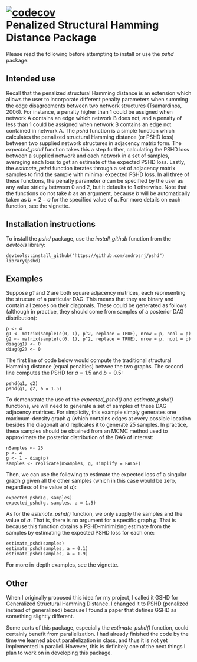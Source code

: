 [![codecov](https://codecov.io/gh/androsrj/pshd/branch/master/graph/badge.svg?token=MJWWLB4PU4)](https://codecov.io/gh/androsrj/pshd) \
Penalized Structural Hamming Distance Package
==========================

Please read the following before attempting to install or use the *pshd* package:

## Intended use

Recall that the penalized structural Hamming distance is an extension which allows the user to incorporate different penalty parameters when summing the edge disagreements between two network structures (Tsamardinos, 2006). For instance, a penalty higher than 1 could be assigned when network A contains an edge which network B does not, and a penalty of less than 1 could be assigned when network B contains an edge not contained in network A. The *pshd* function is a simple function which calculates the penalized structural Hamming distance (or PSHD loss) between two supplied network structures in adjacency matrix form. The *expected_pshd* function takes this a step further, calculating the PSHD loss between a supplied network and each network in a set of samples, averaging each loss to get an estimate of the expected PSHD loss. Lastly, the *estimate_pshd* function iterates through a set of adjacency matrix samples to find the sample with minimal expected PSHD loss. In all three of these functions, the penalty parameter $a$ can be specified by the user as any value strictly between 0 and 2, but it defaults to 1 otherwise. Note that the functions do not take $b$ as an argument, because $b$ will be automatically taken as $b=2-a$ for the specified value of $a$. For more details on each function, see the vignette.

## Installation instructions

To install the *pshd* package, use the *install_github* function from the *devtools* library:

``` install
devtools::install_github("https://github.com/androsrj/pshd")
library(pshd)
```

## Examples

Suppose *g1* and *2* are both square adjacency matrices, each representing the strucure of a particular DAG. This means that they are binary and contain all zeroes on their diagonals. These could be generated as follows (although in practice, they should come from samples of a posterior DAG distribution):

```{r}
p <- 4
g1 <- matrix(sample(c(0, 1), p^2, replace = TRUE), nrow = p, ncol = p)
g2 <- matrix(sample(c(0, 1), p^2, replace = TRUE), nrow = p, ncol = p)
diag(g1) <- 0
diag(g2) <- 0
```

The first line of code below would compute the traditional structural Hamming distance (equal penalties) betwee the two graphs. The second line computes the PSHD for $a=1.5$ and $b=0.5$:
```{r}
pshd(g1, g2)
pshd(g1, g2, a = 1.5)
```

To demonstrate the use of the *expected_pshd()* and *estimate_pshd()* functions, we will need to generate a set of samples of these DAG adjacency matrices. For simplicity, this example simply generates one maximum-density graph *g* (which contains edges at every possible location besides the diagonal) and replicates it to generate 25 samples. In practice, these samples should be obtained from an MCMC method used to approximate the posterior distribution of the DAG of interest:
```{r}
nSamples <- 25
p <- 4
g <- 1 - diag(p)
samples <- replicate(nSamples, g, simplify = FALSE)
```

Then, we can use the following to estimate the expected loss of a singular graph *g* given all the other samples (which in this case would be zero, regardless of the value of $a$):
```{r}
expected_pshd(g, samples)
expected_pshd(g, samples, a = 1.5)
```

As for the *estimate_pshd()* function, we only supply the samples and the value of $a$. That is, there is no argument for a specific graph *g*. That is because this function obtains a PSHD-minimizing estimate from the samples by estimating the expected PSHD loss for each one:
```{r}
estimate_pshd(samples)
estimate_pshd(samples, a = 0.1)
estimate_pshd(samples, a = 1.9)
```

For more in-depth examples, see the vignette.

## Other

When I originally proposed this idea for my project, I called it GSHD for Generalized Structural Hamming Distance. I changed it to PSHD (penalized instead of generalized) because I found a paper that defines GSHD as something slightly different.

Some parts of this package, especially the *estimate_pshd()* function, could certainly benefit from parallelization. I had already finished the code by the time we learned about parallelization in class, and thus it is not yet implemented in parallel. However, this is definitely one of the next things I plan to work on in developing this package.
